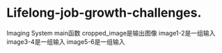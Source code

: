 # Lifelong-job-growth-challenges.
Imaging System
main函数
cropped_image是输出图像
image1-2是一组输入
image3-4是一组输入
image5-6是一组输入
